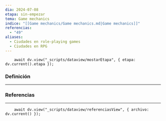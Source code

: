 ```yaml
---
dia: 2024-07-08
etapa: sin-empezar
tema: Game mechanics
indice: "[[Game mechanics/Game mechanics.md|Game mechanics]]"
referencias:
  - "49"
aliases:
  - Ciudades en role-playing games
  - Ciudades en RPG
---
```

```dataviewjs
	await dv.view("_scripts/dataview/mostarEtapa", { etapa: dv.current().etapa });
```
### Definición
---




### Referencias
---
```dataviewjs
	await dv.view("_scripts/dataview/referenciasView", { archivo: dv.current() });
```